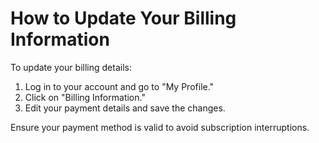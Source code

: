 # How to Update Your Billing Information

To update your billing details:

1. Log in to your account and go to "My Profile."
2. Click on "Billing Information."
3. Edit your payment details and save the changes.

Ensure your payment method is valid to avoid subscription interruptions.
